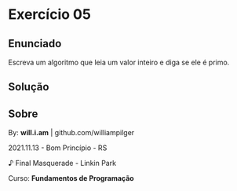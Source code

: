 # Exercício 05

## Enunciado

Escreva um algoritmo que leia um valor inteiro e diga se ele é primo.

## Solução

<!--
```py

valor = int(input("Informe o valor a ser testado: "))

div = 0
for i in range(1, valor+1):
    if(valor % i == 0):
        div += 1 #conta os divisores do número

if(div <= 2):
    print("É PRIMO!")
else:
    print("NÃO É PRIMO!")

```
-->

## Sobre

By: **will.i.am** | github.com/williampilger

2021.11.13 - Bom Princípio - RS

♪ Final Masquerade - Linkin Park

Curso: **Fundamentos de Programação**